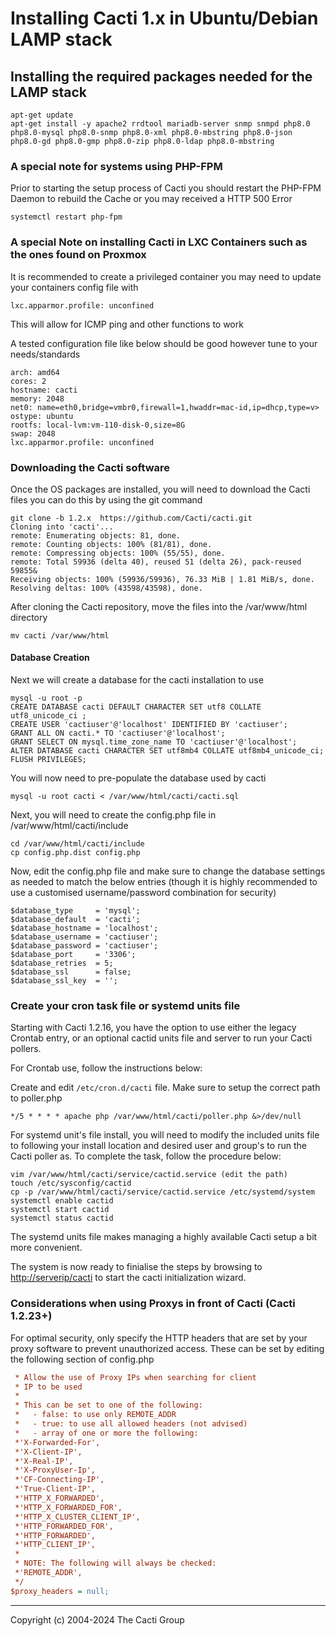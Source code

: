 # Installing Cacti 1.x  in Ubuntu/Debian LAMP stack

## Installing the required packages needed for the LAMP stack

```console
apt-get update
apt-get install -y apache2 rrdtool mariadb-server snmp snmpd php8.0 php8.0-mysql php8.0-snmp php8.0-xml php8.0-mbstring php8.0-json php8.0-gd php8.0-gmp php8.0-zip php8.0-ldap php8.0-mbstring
```

### A special note for systems using PHP-FPM

 Prior to starting the setup process of Cacti you should restart the PHP-FPM
 Daemon to rebuild the Cache or you may received a HTTP 500 Error

```console
systemctl restart php-fpm
```

### A special Note on installing Cacti in LXC Containers such as the ones found on Proxmox

It is recommended to create a privileged container  you may need to update your containers config file with

```console
lxc.apparmor.profile: unconfined
```
This will allow for ICMP ping and other functions to work

A tested configuration file like below should be good however tune to your needs/standards

```console
arch: amd64
cores: 2
hostname: cacti
memory: 2048
net0: name=eth0,bridge=vmbr0,firewall=1,hwaddr=mac-id,ip=dhcp,type=v>
ostype: ubuntu
rootfs: local-lvm:vm-110-disk-0,size=8G
swap: 2048
lxc.apparmor.profile: unconfined
```

### Downloading the Cacti software

Once the OS packages are installed, you will need to download the Cacti files
you can do this by using the git command

```console
git clone -b 1.2.x  https://github.com/Cacti/cacti.git
Cloning into 'cacti'...
remote: Enumerating objects: 81, done.
remote: Counting objects: 100% (81/81), done.
remote: Compressing objects: 100% (55/55), done.
remote: Total 59936 (delta 40), reused 51 (delta 26), pack-reused 59855&
Receiving objects: 100% (59936/59936), 76.33 MiB | 1.81 MiB/s, done.
Resolving deltas: 100% (43598/43598), done.
```

After cloning the Cacti repository, move the files into the /var/www/html
directory

```console
mv cacti /var/www/html
```

#### Database Creation

Next we will create a database for the cacti installation to use

```console
mysql -u root -p
CREATE DATABASE cacti DEFAULT CHARACTER SET utf8 COLLATE utf8_unicode_ci ;
CREATE USER 'cactiuser'@'localhost' IDENTIFIED BY 'cactiuser';
GRANT ALL ON cacti.* TO 'cactiuser'@'localhost';
GRANT SELECT ON mysql.time_zone_name TO 'cactiuser'@'localhost';
ALTER DATABASE cacti CHARACTER SET utf8mb4 COLLATE utf8mb4_unicode_ci;
FLUSH PRIVILEGES;
```

You will now need to pre-populate the database used by cacti

```console
mysql -u root cacti < /var/www/html/cacti/cacti.sql
```

Next, you will need to create the config.php file in /var/www/html/cacti/include

```console
cd /var/www/html/cacti/include
cp config.php.dist config.php
```

Now, edit the config.php file and make sure to change the database settings as
needed to match the below entries (though it is highly recommended to use a
customised username/password combination for security)

```console
$database_type     = 'mysql';
$database_default  = 'cacti';
$database_hostname = 'localhost';
$database_username = 'cactiuser';
$database_password = 'cactiuser';
$database_port     = '3306';
$database_retries  = 5;
$database_ssl      = false;
$database_ssl_key  = '';
```

### Create your cron task file or systemd units file

Starting with Cacti 1.2.16, you have the option to use either the
legacy Crontab entry, or an optional cactid units file and server
to run your Cacti pollers.

For Crontab use, follow the instructions below:

Create and edit `/etc/cron.d/cacti` file.
Make sure to setup the correct path to poller.php

```console
*/5 * * * * apache php /var/www/html/cacti/poller.php &>/dev/null
```

For systemd unit's file install, you will need to modify the
included units file to following your install location
and desired user and group's to run the Cacti poller as.
To complete the task, follow the procedure below:

```console
vim /var/www/html/cacti/service/cactid.service (edit the path)
touch /etc/sysconfig/cactid
cp -p /var/www/html/cacti/service/cactid.service /etc/systemd/system
systemctl enable cactid
systemctl start cactid
systemctl status cactid
```

The systemd units file makes managing a highly available Cacti
setup a bit more convenient.

The system is now ready to finialise the steps by browsing to
[http://serverip/cacti](http://serverip/cacti) to start the cacti initialization
wizard.

### Considerations when using Proxys in front of Cacti (Cacti 1.2.23+)

For optimal security, only specify the HTTP headers that are set by your proxy
software to prevent unauthorized access.
These can be set by editing the following section of config.php

```ini
 * Allow the use of Proxy IPs when searching for client
 * IP to be used
 *
 * This can be set to one of the following:
 *   - false: to use only REMOTE_ADDR
 *   - true: to use all allowed headers (not advised)
 *   - array of one or more the following:
 *'X-Forwarded-For',
 *'X-Client-IP',
 *'X-Real-IP',
 *'X-ProxyUser-Ip',
 *'CF-Connecting-IP',
 *'True-Client-IP',
 *'HTTP_X_FORWARDED',
 *'HTTP_X_FORWARDED_FOR',
 *'HTTP_X_CLUSTER_CLIENT_IP',
 *'HTTP_FORWARDED_FOR',
 *'HTTP_FORWARDED',
 *'HTTP_CLIENT_IP',
 *
 * NOTE: The following will always be checked:
 *'REMOTE_ADDR',
 */
$proxy_headers = null;
```

---
Copyright (c) 2004-2024 The Cacti Group
